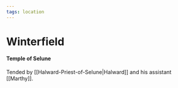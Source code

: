 ```yaml
---
tags: location
---
```

# Winterfield

#### Temple of Selune
Tended by [[Halward-Priest-of-Selune|Halward]] and his assistant [[Marthy]].